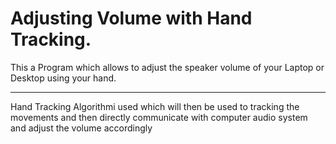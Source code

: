 # Adjusting Volume with Hand Tracking.

This a Program which allows to adjust the speaker volume of your Laptop or Desktop using your hand. 

---

Hand Tracking Algorithmi used which will then be used to tracking the movements and then directly communicate with computer audio system and adjust the volume accordingly

